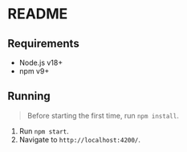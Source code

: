 # README

## Requirements

- Node.js v18+
- npm v9+

## Running

> Before starting the first time, run `npm install`.

1. Run `npm start`.
2. Navigate to `http://localhost:4200/`.
